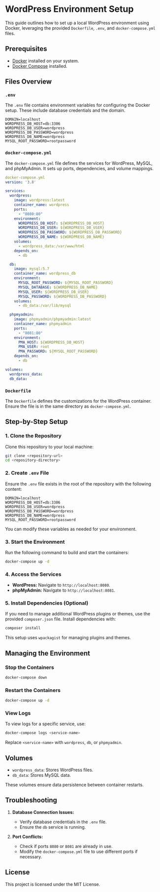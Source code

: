 # WordPress Environment Setup

This guide outlines how to set up a local WordPress environment using Docker, leveraging the provided `Dockerfile`, `.env`, and `docker-compose.yml` files.

## Prerequisites

- [Docker](https://www.docker.com/get-started) installed on your system.
- [Docker Compose](https://docs.docker.com/compose/install/) installed.

## Files Overview

### `.env`
The `.env` file contains environment variables for configuring the Docker setup. These include database credentials and the domain.

```dotenv
DOMAIN=localhost
WORDPRESS_DB_HOST=db:3306
WORDPRESS_DB_USER=wordpress
WORDPRESS_DB_PASSWORD=wordpress
WORDPRESS_DB_NAME=wordpress
MYSQL_ROOT_PASSWORD=rootpassword
```

### `docker-compose.yml`
The `docker-compose.yml` file defines the services for WordPress, MySQL, and phpMyAdmin. It sets up ports, dependencies, and volume mappings.

```yaml
docker-compose.yml
version: '3.8'

services:
  wordpress:
    image: wordpress:latest
    container_name: wordpress
    ports:
      - "8080:80"
    environment:
      WORDPRESS_DB_HOST: ${WORDPRESS_DB_HOST}
      WORDPRESS_DB_USER: ${WORDPRESS_DB_USER}
      WORDPRESS_DB_PASSWORD: ${WORDPRESS_DB_PASSWORD}
      WORDPRESS_DB_NAME: ${WORDPRESS_DB_NAME}
    volumes:
      - wordpress_data:/var/www/html
    depends_on:
      - db

  db:
    image: mysql:5.7
    container_name: wordpress_db
    environment:
      MYSQL_ROOT_PASSWORD: ${MYSQL_ROOT_PASSWORD}
      MYSQL_DATABASE: ${WORDPRESS_DB_NAME}
      MYSQL_USER: ${WORDPRESS_DB_USER}
      MYSQL_PASSWORD: ${WORDPRESS_DB_PASSWORD}
    volumes:
      - db_data:/var/lib/mysql

  phpmyadmin:
    image: phpmyadmin/phpmyadmin:latest
    container_name: phpmyadmin
    ports:
      - "8081:80"
    environment:
      PMA_HOST: ${WORDPRESS_DB_HOST}
      PMA_USER: root
      PMA_PASSWORD: ${MYSQL_ROOT_PASSWORD}
    depends_on:
      - db

volumes:
  wordpress_data:
  db_data:
```

### `Dockerfile`
The `Dockerfile` defines the customizations for the WordPress container. Ensure the file is in the same directory as `docker-compose.yml`.

## Step-by-Step Setup

### 1. Clone the Repository

Clone this repository to your local machine:

```bash
git clone <repository-url>
cd <repository-directory>
```

### 2. Create `.env` File

Ensure the `.env` file exists in the root of the repository with the following content:

```dotenv
DOMAIN=localhost
WORDPRESS_DB_HOST=db:3306
WORDPRESS_DB_USER=wordpress
WORDPRESS_DB_PASSWORD=wordpress
WORDPRESS_DB_NAME=wordpress
MYSQL_ROOT_PASSWORD=rootpassword
```

You can modify these variables as needed for your environment.

### 3. Start the Environment

Run the following command to build and start the containers:

```bash
docker-compose up -d
```

### 4. Access the Services

- **WordPress:** Navigate to `http://localhost:8080`.
- **phpMyAdmin:** Navigate to `http://localhost:8081`.

### 5. Install Dependencies (Optional)

If you need to manage additional WordPress plugins or themes, use the provided `composer.json` file. Install dependencies with:

```bash
composer install
```

This setup uses `wpackagist` for managing plugins and themes.

## Managing the Environment

### Stop the Containers

```bash
docker-compose down
```

### Restart the Containers

```bash
docker-compose up -d
```

### View Logs

To view logs for a specific service, use:

```bash
docker-compose logs <service-name>
```

Replace `<service-name>` with `wordpress`, `db`, or `phpmyadmin`.

## Volumes

- `wordpress_data`: Stores WordPress files.
- `db_data`: Stores MySQL data.

These volumes ensure data persistence between container restarts.

## Troubleshooting

1. **Database Connection Issues:**
   - Verify database credentials in the `.env` file.
   - Ensure the `db` service is running.

2. **Port Conflicts:**
   - Check if ports `8080` or `8081` are already in use.
   - Modify the `docker-compose.yml` file to use different ports if necessary.

## License

This project is licensed under the MIT License.